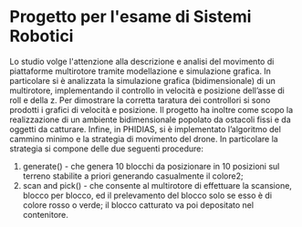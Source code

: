 # Progetto per l'esame di Sistemi Robotici
Lo studio volge l'attenzione alla descrizione e analisi del movimento di piattaforme multirotore tramite modellazione e simulazione grafica. In particolare si è analizzata la simulazione grafica (bidimensionale) di un multirotore, implementando il controllo in velocità e posizione dell’asse di roll e della z.
Per dimostrare la corretta taratura dei controllori si sono prodotti i grafici di velocità e posizione.
Il progetto ha inoltre come scopo la realizzazione di un ambiente bidimensionale popolato da ostacoli fissi e da oggetti da catturare.
Infine, in PHIDIAS, si è implementato l’algoritmo del cammino minimo e la strategia di movimento del drone. In particolare la strategia si compone delle due seguenti procedure:
1. generate() - che genera 10 blocchi da posizionare in 10 posizioni sul terreno stabilite a priori generando casualmente il colore2;
2. scan and pick() - che consente al multirotore di effettuare la scansione, blocco per blocco, ed il prelevamento del blocco solo se esso è di colore rosso o verde; il blocco catturato va poi depositato nel contenitore.
